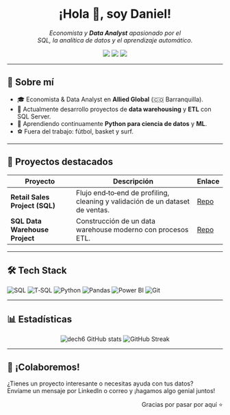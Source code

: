 <!-- Encabezado principal -->
<h1 align="center">¡Hola 👋, soy Daniel!</h1>

<p align="center">
  <em>Economista y <strong>Data Analyst</strong> apasionado por el <br/>
  SQL, la analítica de datos y el aprendizaje automático.</em>
</p>

<div align="center">
  <!-- Badges de redes -->
  <a href="https://www.linkedin.com/in/danielalfonsoechavez-chardaux-610984244"><img src="https://img.shields.io/badge/LinkedIn-%230077B5.svg?logo=linkedin&logoColor=white" /></a>
  <a href="mailto:tu‑email@example.com"><img src="https://img.shields.io/badge/Email-D14836?logo=gmail&logoColor=white" /></a>
  <a href="https://gitlab.com/dech6"><img src="https://img.shields.io/badge/GitLab-FC6D26?logo=gitlab&logoColor=white" /></a>
</div>

---

## 🚀 Sobre mí
- 🎓 Economista & Data Analyst en **Allied Global** (🇨🇴 Barranquilla).  
- 🔭 Actualmente desarrollo proyectos de **data warehousing** y **ETL** con SQL Server.  
- 🌱 Aprendiendo continuamente **Python para ciencia de datos** y **ML**.  
- ⚽ Fuera del trabajo: fútbol, basket y surf.

---

## 📌 Proyectos destacados
| Proyecto | Descripción | Enlace |
|---|---|---|
| **Retail Sales Project (SQL)** | Flujo end‑to‑end de profiling, cleaning y validación de un dataset de ventas. | [Repo](https://github.com/dech6/retail-sales-project-SQL) |
| **SQL Data Warehouse Project** | Construcción de un data warehouse moderno con procesos ETL. | [Repo](https://github.com/dech6/sql-data-warehouse-project) |

---

## 🛠️ Tech Stack
![SQL](https://img.shields.io/badge/-SQL-4479A1?logo=mysql&logoColor=white)
![T‑SQL](https://img.shields.io/badge/-TSQL-CC2927?logo=microsoftsqlserver&logoColor=white)
![Python](https://img.shields.io/badge/-Python-3776AB?logo=python&logoColor=white)
![Pandas](https://img.shields.io/badge/-pandas-150458?logo=pandas&logoColor=white)
![Power BI](https://img.shields.io/badge/-PowerBI-F2C811?logo=powerbi&logoColor=black)
![Git](https://img.shields.io/badge/-Git-F05032?logo=git&logoColor=white)

---

## 📊 Estadísticas
<div align="center">
  <img src="https://github-readme-stats.vercel.app/api?username=dech6&show_icons=true&theme=transparent" alt="dech6 GitHub stats" />
  <img src="https://github-readme-streak-stats.herokuapp.com?user=dech6&theme=transparent&hide_border=true" alt="GitHub Streak" />
</div>

---

## 🤝 ¡Colaboremos!
¿Tienes un proyecto interesante o necesitas ayuda con tus datos?  
Envíame un mensaje por LinkedIn o correo y ¡hagamos algo genial juntos!

<!-- Footer opcional -->
<p align="right">Gracias por pasar por aquí ⭐</p>
